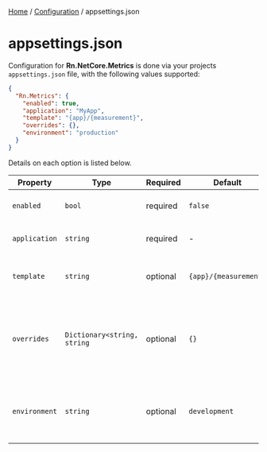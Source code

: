 [Home](/README.md) / [Configuration](/docs/configuration/README.md) / appsettings.json

# appsettings.json
Configuration for **Rn.NetCore.Metrics** is done via your projects `appsettings.json` file, with the following values supported:

```json
{
  "Rn.Metrics": {
    "enabled": true,
    "application": "MyApp",
    "template": "{app}/{measurement}",
    "overrides": {},
    "environment": "production"
  }
}
```
Details on each option is listed below.

| Property | Type | Required | Default | Notes |
| --- | --- | ---- | ---- | --- |
| `enabled` | `bool` | required | `false` | Enables the usage of metrics |
| `application` | `string` | required | - | The name of your application |
| `template` | `string` | optional | `{app}/{measurement}` | Template to use when generating metrics. |
| `overrides` | `Dictionary<string, string` | optional | `{}` | Dictionary of configured metric overrides to use when generating metrics. |
| `environment` | `string` | optional | `development` | The current environment your application is running on. |
